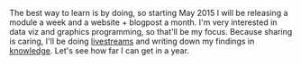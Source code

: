The best way to learn is by doing, so starting May 2015 I will be releasing a
module a week and a website + blogpost a month. I'm very interested in data viz
and graphics programming, so that'll be my focus. Because sharing is caring,
I'll be doing [livestreams](http://www.twitch.tv/yoshuawuyts) and writing down
my findings in [knowledge](http://github.com/yoshuawuyts/knowledge). Let's see
how far I can get in a year.

